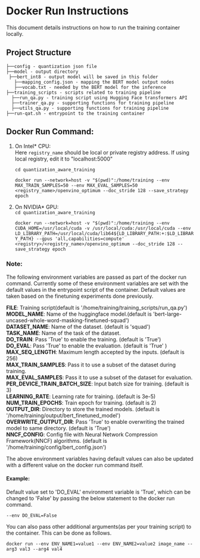 # Docker Run Instructions
This document details instructions on how to run the training container locally. 

## Project Structure 
```
├──config - quantization json file
├──model - output directory 
 ├──bert_int8 - output model will be saved in this folder
   ├──mapping_config.json - mapping the BERT model output nodes
   ├──vocab.txt - needed by the BERT model for the inference
├──training_scripts - scripts related to training pipeline
  ├──run_qa.py - training script using Hugging Face transformers API
  ├──trainer_qa.py - supporting functions for training pipeline
  ├──utils_qa.py - supporting functions for training pipeline
├──run-qat.sh - entrypoint to the training container
```

## Docker Run Command:  
1. On Intel* CPU:  
Here `registry_name` should be local or private registry address. If using local registry, edit it to "localhost:5000"  
  
    `cd quantization_aware_training`

    `docker run --network=host -v "$(pwd)":/home/training --env MAX_TRAIN_SAMPLES=50 --env MAX_EVAL_SAMPLES=50 <registry_name>/openvino_optimum --doc_stride 128 --save_strategy epoch`

2. On NVIDIA* GPU:  
    `cd quantization_aware_training`

     `docker run --network=host -v "$(pwd)":/home/training --env CUDA_HOME=/usr/local/cuda -v /usr/local/cuda:/usr/local/cuda --env LD_LIBRARY_PATH=/usr/local/cuda/lib64${LD_LIBRARY_PATH:+:$LD_LIBRARY_PATH} --gpus 'all,capabilities=compute' <registry>/<registry_name>/openvino_optimum --doc_stride 128 --save_strategy epoch`

### **Note**:  
The following environment variables are passed as part of the docker run command. Currently some of these environment variables are set with the default values in the entrypoint script of the container. Default values are taken based on the finetuning experiments done previously.  

**FILE**: Training script(default is '/home/training/training_scripts/run_qa.py')  
**MODEL_NAME**: Name of the huggingface model.(default is 'bert-large-uncased-whole-word-masking-finetuned-squad')  
**DATASET_NAME**: Name of the dataset. (default is 'squad')  
**TASK_NAME**: Name of the task of the dataset.  
**DO_TRAIN**: Pass 'True' to enable the training. (default is 'True')  
**DO_EVAL**: Pass 'True' to enable the evaluation. (default is 'True' )  
**MAX_SEQ_LENGTH**: Maximum length accepted by the inputs. (default is 256)  
**MAX_TRAIN_SAMPLES**: Pass it to use a subset of the dataset during training.  
**MAX_EVAL_SAMPLES**: Pass it to use a subset of the dataset for evaluation.  
**PER_DEVICE_TRAIN_BATCH_SIZE**: Input batch size for training. (default is 3)  
**LEARNING_RATE**: Learning rate for training. (default is 3e-5)  
**NUM_TRAIN_EPOCHS**: Train epoch for training. (default is 2)  
**OUTPUT_DIR**: Directory to store the trained models. (default is '/home/training/output/bert_finetuned_model')  
**OVERWRITE_OUTPUT_DIR**: Pass 'True' to enable overwriting the trained model to same directory. (default is 'True')  
**NNCF_CONFIG**: Config file with Neural Network Compression Framework(NNCF) algorithms. (default is '/home/training/config/bert_config.json')  

The above environment variables having default values can also be updated with a different value on the docker run command itself.

#### **Example**:
Default value set to 'DO_EVAL' environment variable is 'True', which can be changed to 'False' by passing the below statement to the docker run command.  

    --env DO_EVAL=False

You can also pass other additional arguments(as per your training script) to the container. This can be done as follows.  

    docker run --env ENV_NAME1=value1 --env ENV_NAME2=value2 image_name --arg3 val3 --arg4 val4
